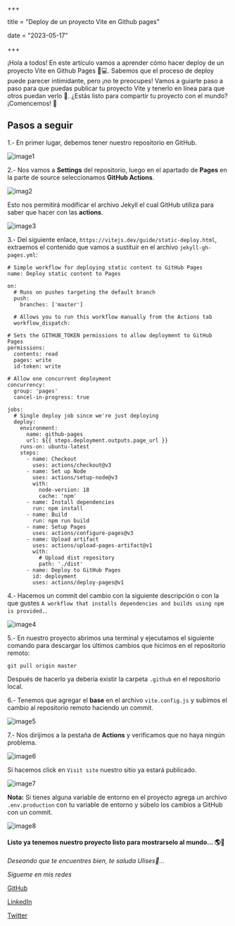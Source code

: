 +++

title = "Deploy de un proyecto Vite en Github pages"

date = "2023-05-17"

+++

¡Hola a todos! En este artículo vamos a aprender cómo hacer deploy de un proyecto Vite en Github Pages 🚀💻. Sabemos que el proceso de deploy puede parecer intimidante, pero ¡no te preocupes! Vamos a guiarte paso a paso para que puedas publicar tu proyecto Vite y tenerlo en línea para que otros puedan verlo 👀. ¿Estás listo para compartir tu proyecto con el mundo? ¡Comencemos! 🎉

<!--more-->

## Pasos a seguir

1.- En primer lugar, debemos tener nuestro repositorio en GitHub.

![image1](https://github.com/UlisesOrnelasR/my_blog/assets/99143567/ac1afe72-1cef-4ae4-a1cf-f7f77019272e)

2.- Nos vamos a **Settings** del repositorio, luego en el apartado de **Pages** en la parte de source seleccionamos **GitHub Actions**.

![imag2](https://github.com/UlisesOrnelasR/my_blog/assets/99143567/7ef9ec8c-94dc-4141-bf90-a78c780bde26)

Esto nos permitirá modificar el archivo Jekyll el cual GitHub utiliza para saber que hacer con las **actions**.

![image3](https://github.com/UlisesOrnelasR/my_blog/assets/99143567/3d83b463-97bd-421c-bf40-4c941b120a6d)

3.- Del siguiente enlace, `https://vitejs.dev/guide/static-deploy.html`, extraemos el contenido que vamos a sustituir en el archivo `jekyll-gh-pages.yml`:

```
# Simple workflow for deploying static content to GitHub Pages
name: Deploy static content to Pages

on:
  # Runs on pushes targeting the default branch
  push:
    branches: ['master']

  # Allows you to run this workflow manually from the Actions tab
  workflow_dispatch:

# Sets the GITHUB_TOKEN permissions to allow deployment to GitHub Pages
permissions:
  contents: read
  pages: write
  id-token: write

# Allow one concurrent deployment
concurrency:
  group: 'pages'
  cancel-in-progress: true

jobs:
  # Single deploy job since we're just deploying
  deploy:
    environment:
      name: github-pages
      url: ${{ steps.deployment.outputs.page_url }}
    runs-on: ubuntu-latest
    steps:
      - name: Checkout
        uses: actions/checkout@v3
      - name: Set up Node
        uses: actions/setup-node@v3
        with:
          node-version: 18
          cache: 'npm'
      - name: Install dependencies
        run: npm install
      - name: Build
        run: npm run build
      - name: Setup Pages
        uses: actions/configure-pages@v3
      - name: Upload artifact
        uses: actions/upload-pages-artifact@v1
        with:
          # Upload dist repository
          path: './dist'
      - name: Deploy to GitHub Pages
        id: deployment
        uses: actions/deploy-pages@v1

```

4.- Hacemos un commit del cambio con la siguiente descripción o con la que gustes `A workflow that installs dependencies and builds using npm is provided.`.

![image4](https://github.com/UlisesOrnelasR/my_blog/assets/99143567/2c9ea260-9377-45c4-8e69-1021b7e1e82e)

5.- En nuestro proyecto abrimos una terminal y ejecutamos el siguiente comando para descargar los últimos cambios que hicimos en el repositorio remoto:

```
git pull origin master
```

Después de hacerlo ya debería existir la carpeta `.github` en el repositorio local.

6.- Tenemos que agregar el **base** en el archivo `vite.config.js` y subimos el cambio al repositorio remoto haciendo un commit.

![image5](https://github.com/UlisesOrnelasR/my_blog/assets/99143567/cff28df4-d6e5-4d00-86ec-b4a371129a09)

7.- Nos dirijimos a la pestaña de **Actions** y verificamos que no haya ningún problema.

![image6](https://github.com/UlisesOrnelasR/my_blog/assets/99143567/c92b2d09-6099-4e96-8092-6f13f70dcf2b)

Si hacemos click en `Visit site` nuestro sitio ya estará publicado.

![image7](https://github.com/UlisesOrnelasR/my_blog/assets/99143567/45c44aa9-030e-4e20-8b11-98ed219b55c1)

**Nota:** Si tienes alguna variable de entorno en el proyecto agrega un archivo `.env.production` con tu variable de entorno y súbelo los cambios a GitHub con un commit.

![image8](https://github.com/UlisesOrnelasR/my_blog/assets/99143567/8bfe22b2-0142-4a28-9304-04fd59903727)

#### Listo ya tenemos nuestro proyecto listo para mostrarselo al mundo... 🌎🚀

_Deseando que te encuentres bien, te saluda Ulises🤵..._

_Sígueme en mis redes_

[GitHub](https://github.com/UlisesOrnelasR)

[LinkedIn](https://www.linkedin.com/in/ulises-ornelas/)

[Twitter](https://twitter.com/UlisesOrnelass)
